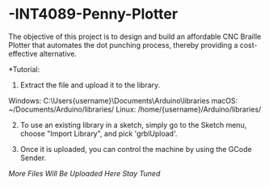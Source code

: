 # -INT4089-Penny-Plotter
The objective of this project is to design and build an affordable CNC Braille Plotter that automates the dot punching process, thereby providing a cost-effective alternative.

*Tutorial:
1. Extract the file and upload it to the library.

Windows: C:\Users\{username}\Documents\Arduino\libraries
macOS: ~/Documents/Arduino/libraries/
Linux: /home/{username}/Arduino/libraries/

2. To use an existing library in a sketch, simply go to the Sketch menu, choose "Import Library", and pick 'grblUpload'.

3. Once it is uploaded, you can control the machine by using the GCode Sender.

*More Files Will Be Uploaded Here*
*Stay Tuned*
